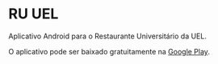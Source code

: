 RU UEL
==
Aplicativo Android para o Restaurante Universitário da UEL.

O aplicativo pode ser baixado gratuitamente na [Google Play](https://play.google.com/store/apps/details?id=com.felintovellone.ru.uel).
